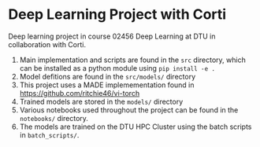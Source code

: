 # Deep Learning Project with Corti
Deep learning project in course 02456 Deep Learning at DTU in collaboration with Corti.

1. Main implementation and scripts are found in the `src` directory, which can be installed as a python module using `pip install -e .`
2. Model defitions are found in the `src/models/` directory
3. This project uses a MADE implemementation found in https://github.com/ritchie46/vi-torch
4. Trained models are stored in the `models/` directory
5. Various notebooks used throughout the project can be found in the `notebooks/` directory.
6. The models are trained on the DTU HPC Cluster using the batch scripts in `batch_scripts/`.